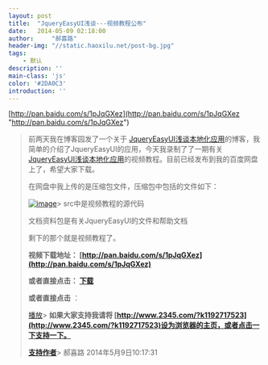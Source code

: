 ```yaml
---
layout: post
title:  "JqueryEasyUI浅谈---视频教程公布"
date:   2014-05-09 02:18:00
author:     "郝喜路"
header-img: "//static.haoxilu.net/post-bg.jpg"
tags:
    - 默认
description: ''
main-class: 'js'
color: '#2DA0C3'
introduction: ''
---
```

[http://pan.baidu.com/s/1pJqGXez](http://pan.baidu.com/s/1pJqGXez "http://pan.baidu.com/s/1pJqGXez")

> 前两天我在博客园发了一个关于 [JqueryEasyUI浅谈本地化应用](http://www.cnblogs.com/haoxilu/p/3715559.html)的博客，我简单的介绍了JqueryEasyUI的应用，今天我录制了了一期有关 [JqueryEasyUI浅谈本地化应用](http://www.cnblogs.com/haoxilu/p/3715559.html)的视频教程。目前已经发布到我的百度网盘上了，希望大家下载。
>
> 在网盘中我上传的是压缩包文件，压缩包中包括的文件如下：
>
> [![image](http://images.cnitblog.com/blog/578906/201405/091017280425574.png "image")](http://images.cnitblog.com/blog/578906/201405/091017273232188.png)> src中是视频教程的源代码
>
> 文档资料包是有关JqueryEasyUI的文件和帮助文档
>
> 剩下的那个就是视频教程了。
>
> **视频下载地址： [http://pan.baidu.com/s/1pJqGXez](http://pan.baidu.com/s/1pJqGXez)**
>
> **或者直接点击： [下载](http://pan.baidu.com/s/1pJqGXez)**
>
> **或者直接点击** ：
>
> [播放](http://www.tudou.com/programs/view/NERNLisOhDs/?resourceId=374939362_06_02_99)> **如果大家支持我请将 [http://www.2345.com/?k1192717523](http://www.2345.com/?k1192717523)设为浏览器的主页，或者点击一下支持一下。**
>
> [**支持作者**](http://www.2345.com/?k1192717523)> 郝喜路 2014年5月9日10:17:31
